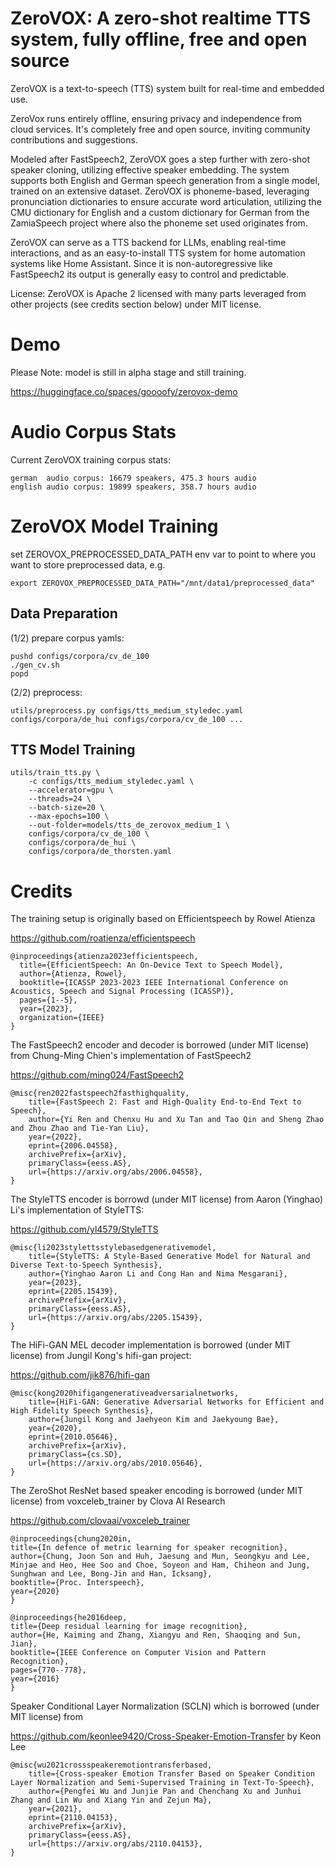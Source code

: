 ZeroVOX: A zero-shot realtime TTS system, fully offline, free and open source
=============================================================================

ZeroVOX is a text-to-speech (TTS) system built for real-time and embedded use.

ZeroVox runs entirely offline, ensuring privacy and independence from cloud services. It's completely free and open source, inviting community contributions and suggestions.

Modeled after FastSpeech2, ZeroVOX goes a step further with zero-shot speaker cloning, utilizing effective speaker embedding. The system supports both English and German speech generation from a single model, trained on an extensive dataset. ZeroVOX is phoneme-based, leveraging pronunciation dictionaries to ensure accurate word articulation, utilizing the CMU dictionary for English and a custom dictionary for German from the ZamiaSpeech project where also the phoneme set used originates from.

ZeroVOX can serve as a TTS backend for LLMs, enabling real-time interactions, and as an easy-to-install TTS system for home automation systems like Home Assistant. Since it is non-autoregressive like FastSpeech2 its output is generally easy to control and predictable.

License: ZeroVOX is Apache 2 licensed with many parts leveraged from other projects (see credits section below) under MIT license.

Demo
====

Please Note: model is still in alpha stage and still training.

https://huggingface.co/spaces/goooofy/zerovox-demo

Audio Corpus Stats
==================

Current ZeroVOX training corpus stats:

    german  audio corpus: 16679 speakers, 475.3 hours audio
    english audio corpus: 19899 speakers, 358.7 hours audio

ZeroVOX Model Training
======================

set ZEROVOX_PREPROCESSED_DATA_PATH env var to point to where you want to store preprocessed data, e.g.

    export ZEROVOX_PREPROCESSED_DATA_PATH="/mnt/data1/preprocessed_data"

Data Preparation
----------------

(1/2) prepare corpus yamls:

    pushd configs/corpora/cv_de_100
    ./gen_cv.sh
    popd

(2/2) preprocess:

    utils/preprocess.py configs/tts_medium_styledec.yaml configs/corpora/de_hui configs/corpora/cv_de_100 ...

TTS Model Training
------------------

    utils/train_tts.py \
        -c configs/tts_medium_styledec.yaml \
        --accelerator=gpu \
        --threads=24 \
        --batch-size=20 \
        --max-epochs=100 \
        --out-folder=models/tts_de_zerovox_medium_1 \
        configs/corpora/cv_de_100 \
        configs/corpora/de_hui \
        configs/corpora/de_thorsten.yaml

Credits
=======

The training setup is originally based on Efficientspeech by Rowel Atienza

https://github.com/roatienza/efficientspeech

    @inproceedings{atienza2023efficientspeech,
      title={EfficientSpeech: An On-Device Text to Speech Model},
      author={Atienza, Rowel},
      booktitle={ICASSP 2023-2023 IEEE International Conference on Acoustics, Speech and Signal Processing (ICASSP)},
      pages={1--5},
      year={2023},
      organization={IEEE}
    }

The FastSpeech2 encoder and decoder is borrowed (under MIT license) from Chung-Ming Chien's implementation of FastSpeech2

https://github.com/ming024/FastSpeech2


    @misc{ren2022fastspeech2fasthighquality,
        title={FastSpeech 2: Fast and High-Quality End-to-End Text to Speech}, 
        author={Yi Ren and Chenxu Hu and Xu Tan and Tao Qin and Sheng Zhao and Zhou Zhao and Tie-Yan Liu},
        year={2022},
        eprint={2006.04558},
        archivePrefix={arXiv},
        primaryClass={eess.AS},
        url={https://arxiv.org/abs/2006.04558}, 
    }

The StyleTTS encoder is borrowd (under MIT license) from Aaron (Yinghao) Li's implementation of StyleTTS:

https://github.com/yl4579/StyleTTS

    @misc{li2023stylettsstylebasedgenerativemodel,
        title={StyleTTS: A Style-Based Generative Model for Natural and Diverse Text-to-Speech Synthesis}, 
        author={Yinghao Aaron Li and Cong Han and Nima Mesgarani},
        year={2023},
        eprint={2205.15439},
        archivePrefix={arXiv},
        primaryClass={eess.AS},
        url={https://arxiv.org/abs/2205.15439}, 
    }

The HiFi-GAN MEL decoder implementation is borrowed (under MIT license) from Jungil Kong's hifi-gan project:

https://github.com/jik876/hifi-gan

    @misc{kong2020hifigangenerativeadversarialnetworks,
        title={HiFi-GAN: Generative Adversarial Networks for Efficient and High Fidelity Speech Synthesis}, 
        author={Jungil Kong and Jaehyeon Kim and Jaekyoung Bae},
        year={2020},
        eprint={2010.05646},
        archivePrefix={arXiv},
        primaryClass={cs.SD},
        url={https://arxiv.org/abs/2010.05646}, 
    }

The ZeroShot ResNet based speaker encoding is borrowed (under MIT license) from voxceleb_trainer by Clova AI Research

https://github.com/clovaai/voxceleb_trainer

    @inproceedings{chung2020in,
    title={In defence of metric learning for speaker recognition},
    author={Chung, Joon Son and Huh, Jaesung and Mun, Seongkyu and Lee, Minjae and Heo, Hee Soo and Choe, Soyeon and Ham, Chiheon and Jung, Sunghwan and Lee, Bong-Jin and Han, Icksang},
    booktitle={Proc. Interspeech},
    year={2020}
    }

    @inproceedings{he2016deep,
    title={Deep residual learning for image recognition},
    author={He, Kaiming and Zhang, Xiangyu and Ren, Shaoqing and Sun, Jian},
    booktitle={IEEE Conference on Computer Vision and Pattern Recognition},
    pages={770--778},
    year={2016}
    }

Speaker Conditional Layer Normalization (SCLN) which is borrowed (under MIT license) from

https://github.com/keonlee9420/Cross-Speaker-Emotion-Transfer
by Keon Lee

    @misc{wu2021crossspeakeremotiontransferbased,
        title={Cross-speaker Emotion Transfer Based on Speaker Condition Layer Normalization and Semi-Supervised Training in Text-To-Speech}, 
        author={Pengfei Wu and Junjie Pan and Chenchang Xu and Junhui Zhang and Lin Wu and Xiang Yin and Zejun Ma},
        year={2021},
        eprint={2110.04153},
        archivePrefix={arXiv},
        primaryClass={eess.AS},
        url={https://arxiv.org/abs/2110.04153}, 
    }


